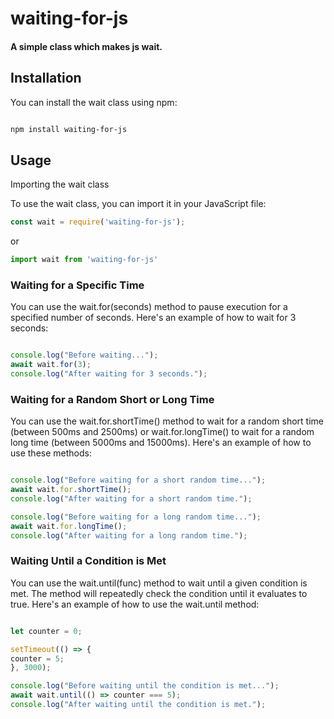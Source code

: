 waiting-for-js
=======
#### A simple class which makes js wait.

## Installation

You can install the wait class using npm:

```bash

npm install waiting-for-js
```

## Usage
Importing the wait class

To use the wait class, you can import it in your JavaScript file:

```javascript
const wait = require('waiting-for-js');
```
or 

```javascript
import wait from 'waiting-for-js'
```

### Waiting for a Specific Time

You can use the wait.for(seconds) method to pause execution for a specified number of seconds. Here's an example of how to wait for 3 seconds:

```javascript

console.log("Before waiting...");
await wait.for(3);
console.log("After waiting for 3 seconds.");

```

### Waiting for a Random Short or Long Time

You can use the wait.for.shortTime() method to wait for a random short time (between 500ms and 2500ms) or wait.for.longTime() to wait for a random long time (between 5000ms and 15000ms). Here's an example of how to use these methods:

```javascript

console.log("Before waiting for a short random time...");
await wait.for.shortTime();
console.log("After waiting for a short random time.");

console.log("Before waiting for a long random time...");
await wait.for.longTime();
console.log("After waiting for a long random time.");
```

### Waiting Until a Condition is Met

You can use the wait.until(func) method to wait until a given condition is met. The method will repeatedly check the condition until it evaluates to true. Here's an example of how to use the wait.until method:

```javascript

let counter = 0;

setTimeout(() => {
counter = 5;
}, 3000);

console.log("Before waiting until the condition is met...");
await wait.until(() => counter === 5);
console.log("After waiting until the condition is met.");
```

